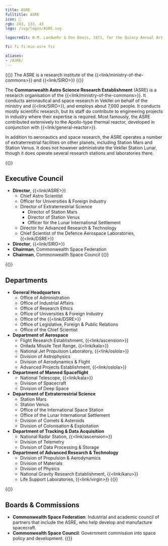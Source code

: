 ```yaml
---
title: ASRE
fulltitle: ASRE
icon: 🔬
rgb: 243, 133, 43
logo: /svg/logos/ASRE.svg

logocredit: W.M. Landwehr & Don Davis, 1971, for the Quincy Annual Art Show

fi: fi fi-min-asre fis

aliases:
- /ASRE/
---
```

{{<note series>}}
 The ASRE is a research institute of the {{<link/ministry-of-the-commons>}} and {{<link/SIRO>}}
{{</note>}}

The <span class="fi fi-min-asre fis"></span> **Commonwealth Astro Science Research Establishment** (ASRE) is a research organisation of the {{<link/ministry-of-the-commons>}}. It conducts aeronautical and space research in Vekllei on behalf of the ministry and {{<link/SIRO>}}, and employs about 7,000 people. It conducts mostly scientific research, but its staff do contribute to engineering projects in industry where their expertise is required. Most famously, the ASRE contributed extensively to the Apollo-type thermal reactor, developed in conjunction with {{<link/general-reactor>}}.

In addition to aeronautics and space research, the ASRE operates a number of extraterrestrial facilities on other planets, including Station Mars and Station Venus. It does not however administrate the Vekllei Station Lunar, though it does operate several research stations and laboratories there.

{{<note panel>}}
## Executive Council

* **Director**, {{<link/ASRE>}}
    * Chief Astro Scientist
    * Officer for Universities & Foreign Industry
    * Director of Extraterrestrial Science
        * Director of Station Mars
        * Director of Station Venus
        * Officer for the Lunar International Settlement
    * Director for Advanced Research & Technology
    * Chief Scientist of the Defence Aerospace Laboratories, {{<link/DSRE>}}
* **Director**, {{<link/SIRO>}}
* **Chairman**, Commonwealth Space Federation
* **Chairman**, Commonwealth Space Council
{{</note>}}

{{<note panel>}}
## Departments
* **General Headquarters**
    * Office of Administration
    * Office of Industrial Affairs
    * Office of Research Ethics
    * Office of Universities & Foreign Industry
    * Office of the {{<link/DSRE>}}
    * Office of Legislative, Foreign & Public Relations
    * Office of the Chief Scientist
* **Department of Aerospace**
    * Flight Research Establishment, {{<link/ascension>}}
    * Ordada Missile Test Range, {{<link/kala>}}
    * National Jet Propulsion Laboratory, {{<link/oslola>}}
    * Division of Astrophysics
    * Division of Aerodynamics & Flight
    * Advanced Projects Establishment, {{<link/oslola>}}
* **Department of Manned Spaceflight**
    * National Telescope, {{<link/kala>}}
    * Division of Spacecraft
    * Division of Deep Space
* **Department of Extraterrestrial Science**
    * Station Mars
    * Station Venus
    * Office of the International Space Station
    * Office of the Lunar International Settlement
    * Division of Comets & Asteroids
    * Division of Colonisation & Exploitation
* **Department of Tracking & Data Acquisition**
    * National Radar Station, {{<link/ascension>}}
    * Division of Telemetry
    * Division of Data Processing & Storage
* **Department of Advanced Research & Technology**
    * Division of Propulsion & Aerodynamics
    * Division of Materials
    * Division of Physics
    * National Gravity Research Establishment, {{<link/karu>}}
    * Life Support Laboratories, {{<link/virgin>}}
{{</note>}}

{{<note panel>}}
## Boards & Commissions
* **Commonwealth Space Federation**: Industrial and academic council of partners that include the ASRE, who help develop and manufacture spacecraft.
* **Commonwealth Space Council**: Government commission into space policy and development.
{{</note>}}